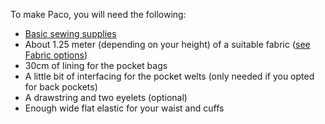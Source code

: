 To make Paco, you will need the following:

*   [Basic sewing supplies](/docs/sewing/basic-sewing-supplies)
*   About 1.25 meter (depending on your height) of a suitable fabric ([see Fabric options](/docs/patterns/paco/fabric))
*   30cm of lining for the pocket bags
*   A little bit of interfacing for the pocket welts (only needed if you opted for back pockets)
*   A drawstring and two eyelets (optional)
*   Enough wide flat elastic for your waist and cuffs
